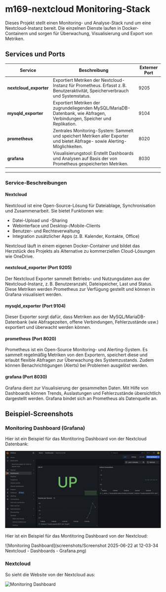 # m169-nextcloud Monitoring-Stack

Dieses Projekt stellt einen Monitoring- und Analyse-Stack rund um eine Nextcloud-Instanz bereit. Die einzelnen Dienste laufen in Docker-Containern und sorgen für Überwachung, Visualisierung und Export von Metriken.

## Services und Ports

| Service              | Beschreibung                                                                                                                     | Externer Port |
|----------------------|----------------------------------------------------------------------------------------------------------------------------------|---------------|
| **nextcloud_exporter** | Exportiert Metriken der Nextcloud-Instanz für Prometheus. Erfasst z. B. Benutzeraktivität, Speicherverbrauch und Systemstatus.   | 9205          |
| **mysqld_exporter**    | Exportiert Metriken der zugrundeliegenden MySQL/MariaDB-Datenbank, wie Abfragen, Verbindungen, Speicher und Replikation.         | 9104          |
| **prometheus**         | Zentrales Monitoring-System: Sammelt und speichert Metriken aller Exporter und bietet Abfrage- sowie Alerting-Möglichkeiten.     | 8020          |
| **grafana**            | Visualisierungstool: Erstellt Dashboards und Analysen auf Basis der von Prometheus gespeicherten Metriken.                       | 8030          |

---

### Service-Beschreibungen

#### Nextcloud
Nextcloud ist eine Open-Source-Lösung für Dateiablage, Synchronisation und Zusammenarbeit. Sie bietet Funktionen wie:
- Datei-Upload und -Sharing
- Webinterface und Desktop-/Mobile-Clients
- Benutzer- und Rechteverwaltung
- Integration zusätzlicher Apps (z. B. Kalender, Kontakte, Office)

Nextcloud läuft in einem eigenen Docker-Container und bildet das Herzstück des Projekts als Alternative zu kommerziellen Cloud-Lösungen wie OneDrive.

#### nextcloud_exporter (Port 9205)
Der Nextcloud Exporter sammelt Betriebs- und Nutzungsdaten aus der Nextcloud-Instanz, z. B. Benutzeranzahl, Dateispeicher, Last und Status. Diese Metriken werden Prometheus zur Verfügung gestellt und können in Grafana visualisiert werden.

#### mysqld_exporter (Port 9104)
Dieser Exporter sorgt dafür, dass Metriken aus der MySQL/MariaDB-Datenbank (wie Abfragezeiten, offene Verbindungen, Fehlerzustände usw.) exportiert und überwacht werden können.

#### prometheus (Port 8020)
Prometheus ist ein Open-Source Monitoring- und Alerting-System. Es sammelt regelmäßig Metriken von den Exportern, speichert diese und erlaubt flexible Abfragen zur Überwachung des Systemzustands. Zudem können Benachrichtigungen (Alerts) bei Problemen ausgelöst werden.

#### grafana (Port 8030)
Grafana dient zur Visualisierung der gesammelten Daten. Mit Hilfe von Dashboards können Trends, Auslastungen und Fehlerzustände übersichtlich dargestellt werden. Grafana bindet sich an Prometheus als Datenquelle an.

## Beispiel-Screenshots

### Monitoring Dashboard (Grafana)

Hier ist ein Beispiel für das Montitoring Dashboard von der Nextcloud Datenbank:

![Monitoring Dashboard](screenshots/Screenshot%202025-06-22%20at%2012-03-00%20Nextcloud%20DB%20-%20Dashboards%20-%20Grafana.png)

Hier ist ein Beispiel für das Montitoring Dashboard von der Nextcloud:

![Monitoring Dashboard](screenshots/Screenshot 2025-06-22 at 12-03-34 Nextcloud - Dashboards - Grafana.png)

### Nextcloud

So sieht die Website von der Nextcloud aus:

![Monitoring Dashboard](screenshots/Screenshot%202025-06-22%20at%2012-03-00%20Nextcloud%20-%20Dashboards%20-%20Grafana.png)

